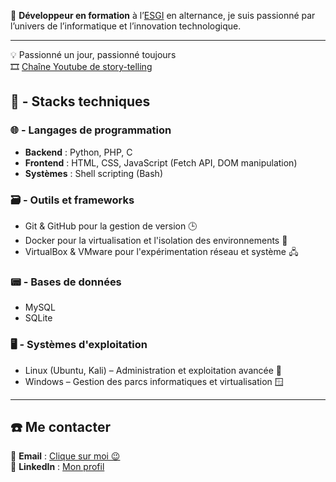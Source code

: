 🪪 **Développeur en formation** à l’[ESGI](https://www.esgi.fr/) en alternance, je suis passionné par l’univers de l’informatique et l’innovation technologique. 

---

💡 Passionné un jour, passionné toujours <br>
🎞️ [Chaîne Youtube de story-telling](https://www.youtube.com/@lmf-w)  


## 🧠 - **Stacks techniques**  
### 🌐 - Langages de programmation  
- **Backend** : Python, PHP, C  
- **Frontend** : HTML, CSS, JavaScript (Fetch API, DOM manipulation)  
- **Systèmes** : Shell scripting (Bash)  

### 🗃️ - Outils et frameworks  
- Git & GitHub pour la gestion de version 🕒  
- Docker pour la virtualisation et l'isolation des environnements 🐳  
- VirtualBox & VMware pour l'expérimentation réseau et système 🖧  

### 📟 - Bases de données  
- MySQL  
- SQLite  

### 🖥️ - Systèmes d'exploitation  
- Linux (Ubuntu, Kali) – Administration et exploitation avancée 🐧  
- Windows – Gestion des parcs informatiques et virtualisation 🪟  

---

## ☎️ **Me contacter**  
📧 **Email** : [Clique sur moi 😉](mailto:amorwalim.pro@gmail.com)  
💼 **LinkedIn** : [Mon profil](https://www.linkedin.com/in/amorwalim/)  

